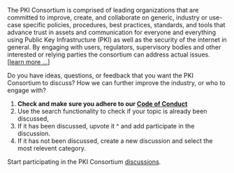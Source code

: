 The PKI Consortium is comprised of leading organizations that are committed to improve, create, and collaborate on generic, industry or use-case specific policies, procedures, best practices, standards, and tools that advance trust in assets and communication for everyone and everything using Public Key Infrastructure (PKI) as well as the security of the internet in general. By engaging with users, regulators, supervisory bodies and other interested or relying parties the consortium can address actual issues. [[learn more ...](https://pkic.org/about/)]

Do you have ideas, questions, or feedback that you want the PKI Consortium to discuss? How we can further improve the industry, or who to engage with?

1. **Check and make sure you adhere to our [Code of Conduct](https://pkic.org/code-of-conduct)**
2. Use the search functionality to check if your topic is already been discussed,
3. If it has been discussed, upvote it ^ and add participate in the discussion.
4. If it has not been discussed, create a new discussion and select the most relevent category.

Start participating in the PKI Consortium [discussions](https://github.com/pkic/community/discussions).
